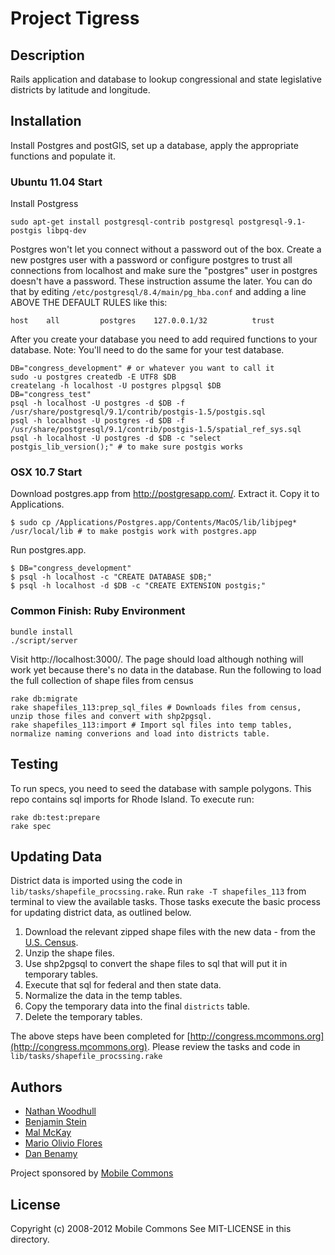 # Project Tigress

## Description

Rails application and database to lookup congressional and state legislative districts by latitude and longitude.

## Installation

Install Postgres and postGIS, set up a database, apply the appropriate functions and populate it.


### Ubuntu 11.04 Start

Install Postgress

    sudo apt-get install postgresql-contrib postgresql postgresql-9.1-postgis libpq-dev

Postgres won't let you connect without a password out of the box. Create a new postgres user with a password or configure postgres to trust all connections from localhost and make sure the "postgres" user in postgres doesn't have a password. These instruction assume the later. You can do that by editing `/etc/postgresql/8.4/main/pg_hba.conf` and adding a line ABOVE THE DEFAULT RULES like this:

    host    all         postgres    127.0.0.1/32          trust

After you create your database you need to add required functions to your database. Note: You'll need to do the same for your test database.

    DB="congress_development" # or whatever you want to call it
    sudo -u postgres createdb -E UTF8 $DB
    createlang -h localhost -U postgres plpgsql $DB
    DB="congress_test"
    psql -h localhost -U postgres -d $DB -f /usr/share/postgresql/9.1/contrib/postgis-1.5/postgis.sql
    psql -h localhost -U postgres -d $DB -f /usr/share/postgresql/9.1/contrib/postgis-1.5/spatial_ref_sys.sql
    psql -h localhost -U postgres -d $DB -c "select postgis_lib_version();" # to make sure postgis works

### OSX 10.7 Start

Download postgres.app from http://postgresapp.com/.
Extract it.
Copy it to Applications.

    $ sudo cp /Applications/Postgres.app/Contents/MacOS/lib/libjpeg* /usr/local/lib # to make postgis work with postgres.app
Run
 postgres.app.

    $ DB="congress_development"
    $ psql -h localhost -c "CREATE DATABASE $DB;"
    $ psql -h localhost -d $DB -c "CREATE EXTENSION postgis;"


### Common Finish: Ruby Environment

    bundle install
    ./script/server

Visit http://localhost:3000/. The page should load although nothing will work yet because there's no data in the database. Run the following to load the full collection of shape files from census

    rake db:migrate
    rake shapefiles_113:prep_sql_files # Downloads files from census, unzip those files and convert with shp2pgsql.
    rake shapefiles_113:import # Import sql files into temp tables, normalize naming converions and load into districts table.

## Testing

To run specs, you need to seed the database with sample polygons.  This repo contains sql imports for Rhode Island. To execute run:

    rake db:test:prepare
    rake spec

## Updating Data

District data is imported using the code in `lib/tasks/shapefile_procssing.rake`. Run `rake -T shapefiles_113` from terminal to view the available tasks.  Those tasks execute the basic process for updating district data, as outlined below.

1. Download the relevant zipped shape files with the new data - from the [U.S. Census](https://www.census.gov/rdo/data/113th_congressional_and_new_state_legislative_district_plans.html).
2. Unzip the shape files.
3. Use shp2pgsql to convert the shape files to sql that will put it in temporary tables.
4. Execute that sql for federal and then state data.
5. Normalize the data in the temp tables.
6. Copy the temporary data into the final `districts` table.
7. Delete the temporary tables.

The above steps have been completed for [http://congress.mcommons.org](http://congress.mcommons.org). Please review the tasks and code in `lib/tasks/shapefile_procssing.rake`



## Authors

 - [Nathan Woodhull](mailto:nathan@mcommons.com)
 - [Benjamin Stein](mailto:ben@mcommons.com)
 - [Mal McKay](mailto:mal@mcommons.com)
 - [Mario Olivio Flores](mailto:mflores3@gmail.com)
 - [Dan Benamy](mailto:dbenamy@mcommons.com)

Project sponsored by [Mobile Commons](http://www.mobilecommons.com/)


## License

Copyright (c) 2008-2012 Mobile Commons
See MIT-LICENSE in this directory.
